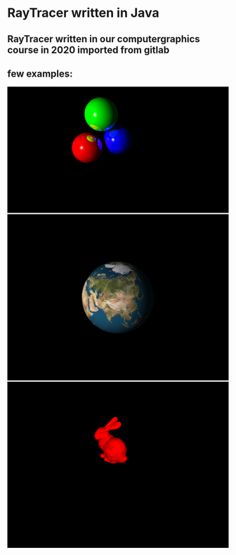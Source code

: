 # RayTracer written in Java

## RayTracer written in our computergraphics course in 2020 imported from gitlab

## few examples:

![3Spheres_Reflection_sampling5.png](examples/3Spheres_Reflection_sampling5.png)
![earth_texture.png](examples/earth_texture.png)
![stanford_bunny_red_sampling1.png](examples/stanford_bunny_red_sampling1.png)